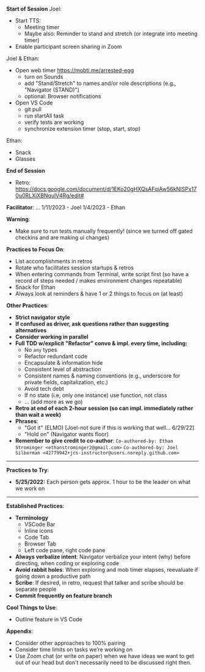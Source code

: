 **Start of Session**
Joel:

- Start TTS:
  - Meeting timer
  - Maybe also: Reminder to stand and stretch (or integrate into meeting timer)
- Enable participant screen sharing in Zoom

Joel & Ethan:

- Open web timer https://mobti.me/arrested-egg
  - turn on Sounds
  - add "Stand/Stretch" to names and/or role descriptions (e.g., "Navigator (STAND)")
  - optional: Browser notifications
- Open VS Code
  - git pull
  - run startAll task
  - verify tests are working
  - synchronize extension timer (stop, start, stop)

Ethan:

- Snack
- Glasses

**End of Session**

- Retro: https://docs.google.com/document/d/1EKo20gHXQsAFqiAw56kNISPx170u0RLXiXBNqulV4Rg/edit#

**Facilitator**:
...
1/11/2023 - Joel
1/4/2023 - Ethan

**Warning**:

- Make sure to run tests manually frequently! (since we turned off gated checkins and are making ui changes)

**Practices to Focus On**:

- List accomplishments in retros
- Rotate who facilitates session startups & retros
- When entering commands from Terminal, write script first (so have a record of steps needed / makes environment changes repeatable)
- Snack for Ethan
- Always look at reminders & have 1 or 2 things to focus on (at least)

**Other Practices**:

- **Strict navigator style**
- **If confused as driver, ask questions rather than suggesting alternatives**
- **Consider working in parallel**
- **Full TDD w/explicit "Refactor" convo & impl. every time, including:**
  - No `any` types
  - Refactor redundant code
  - Encapsulate & information hide
  - Consistent level of abstraction
  - Consistent names & naming conventions (e.g., underscore for private fields, capitalization, etc.)
  - Avoid tech debt
  - If no state (i.e, only one instance) use function, not class
  - ... (add more as we go)
- **Retro at end of each 2-hour session (so can impl. immediately rather than wait a week)**
- **Phrases**:
  - "Got it" (ELMO) [Joel-not sure if this is working that well... 6/29/22]
  - "Hold on" (Navigator wants floor)
- **Remember to give credit to co-author**:
  `Co-authored-by: Ethan Strominger <ethanstrominger2@gmail.com>`
  `Co-authored-by: Joel Silberman <42779942+jcs-instructor@users.noreply.github.com>`

---

**Practices to Try**:

- **5/25/2022:** Each person gets approx. 1 hour to be the leader on what we work on

---

**Established Practices**:

- **Terminology**
  - VSCode Bar
  - Inline icons
  - Code Tab
  - Browser Tab
  - Left code pane, right code pane
- **Always verbalize intent**: Navigator verbalize your intent (why) before directing, when coding or exploring code
- **Avoid rabbit holes**: When exploring and mob timer elapses, reevaluate if going down a productive path
- **Scribe**: If desired, in retro, request that talker and scribe should be separate people
- **Commit frequently on feature branch**

**Cool Things to Use**:

- Outline feature in VS Code

**Appendix**:

- Consider other approaches to 100% pairing
- Consider time limits on tasks we’re working on
- Use Zoom chat (or write on paper) when we have ideas we want to get out of our head but don't necessarily need to be discussed right then.
